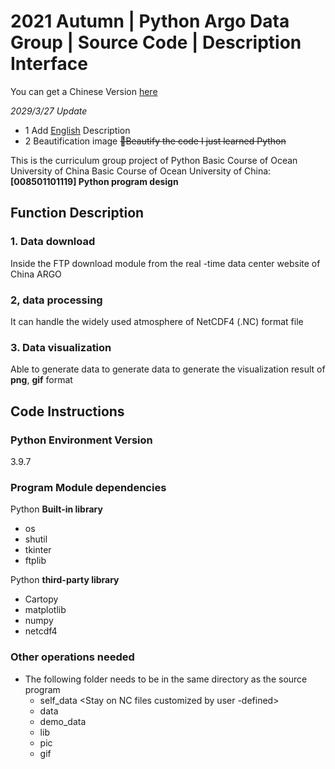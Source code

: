 # 2021 Autumn | Python Argo Data Group | Source Code | Description Interface
You can get a Chinese Version [here](README.md)

*2029/3/27 Update*
- 1 Add [English](README_EN.md) Description
- 2 Beautification image ~~🤣Beautify the code I just learned Python~~

This is the curriculum group project of Python Basic Course of Ocean University of China
Basic Course of Ocean University of China: **[008501101119] Python program design**


## Function Description

### 1. Data download

Inside the FTP download module from the real -time data center website of China ARGO

### 2, data processing

It can handle the widely used atmosphere of NetCDF4 (.NC) format file

### 3. Data visualization

Able to generate data to generate data to generate the visualization result of **png**, **gif** format

## Code Instructions

### Python Environment Version  

3.9.7

### Program Module dependencies

Python **Built-in library**

+ os  
+ shutil
+ tkinter
+ ftplib

Python **third-party library**

+ Cartopy
+ matplotlib
+ numpy
+ netcdf4

### Other operations needed

+ The following folder needs to be in the same directory as the source program
   + self_data <Stay on NC files customized by user -defined>
   + data <Storage of NC files for FTP module download>
   + demo_data <Stiring NC file for demonstration>
   + lib <Stay GUI icon file>
   + pic <Stir up the JPG file after visualization>
   + gif <Stir up the visually visual JPG file>

